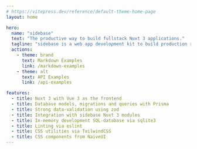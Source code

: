 ```yaml
---
# https://vitepress.dev/reference/default-theme-home-page
layout: home

hero:
  name: "sidebase"
  text: "The productive way to build fullstack Nuxt 3 applications."
  tagline: "sidebase is a web app development kit to build production ready fullstack apps quickly."
  actions:
    - theme: brand
      text: Markdown Examples
      link: /markdown-examples
    - theme: alt
      text: API Examples
      link: /api-examples

features:
  - title: Nuxt 3 with Vue 3 as the frontend
  - title: Database models, migrations and queries with Prisma
  - title: Strong data-validation using zod
  - title: Integration with sidebase Nuxt 3 modules
  - title: In-memory development SQL-database via sqlite3
  - title: Linting via eslint
  - title: CSS utilities via TailwindCSS
  - title: CSS components from NaiveUI
---
```

